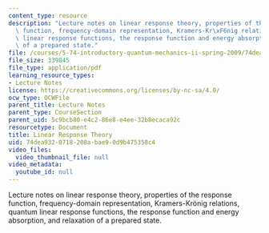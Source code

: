 ```yaml
---
content_type: resource
description: "Lecture notes on linear response theory, properties of the response\
  \ function, frequency-domain representation, Kramers-Kr\xF6nig relations, quantum\
  \ linear response functions, the response function and energy absorption, and relaxation\
  \ of a prepared state."
file: /courses/5-74-introductory-quantum-mechanics-ii-spring-2009/74dea9320718208abae90d9b475358c4_MIT5_74s09_lec07.pdf
file_size: 339845
file_type: application/pdf
learning_resource_types:
- Lecture Notes
license: https://creativecommons.org/licenses/by-nc-sa/4.0/
ocw_type: OCWFile
parent_title: Lecture Notes
parent_type: CourseSection
parent_uid: 5c9bcb80-e4c2-86e8-e4ee-32b8ecaca92c
resourcetype: Document
title: Linear Response Theory
uid: 74dea932-0718-208a-bae9-0d9b475358c4
video_files:
  video_thumbnail_file: null
video_metadata:
  youtube_id: null
---
```

Lecture notes on linear response theory, properties of the response function, frequency-domain representation, Kramers-Krönig relations, quantum linear response functions, the response function and energy absorption, and relaxation of a prepared state.